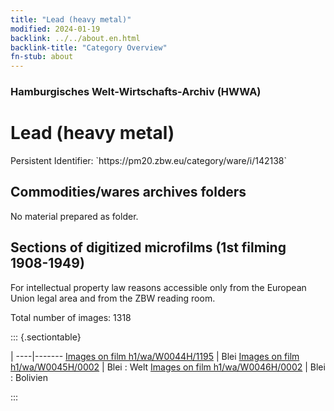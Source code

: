 ```yaml
---
title: "Lead (heavy metal)"
modified: 2024-01-19
backlink: ../../about.en.html
backlink-title: "Category Overview"
fn-stub: about
---
```


### Hamburgisches Welt-Wirtschafts-Archiv (HWWA)

# Lead (heavy metal)

<div class="hint">Persistent Identifier: `https://pm20.zbw.eu/category/ware/i/142138`</div>







## Commodities/wares archives folders





No material prepared as folder.



<a id="filmsections" />

## Sections of digitized microfilms (1st filming 1908-1949)

<p>For intellectual property law reasons accessible only from the European Union legal area and from the ZBW reading room.</p>



<p>Total number of images: 1318</p>




::: {.sectiontable}

 | 
----|-------
<a class="btn" href="https://pm20.zbw.eu/film/h1/wa/W0044H/1195" rel="nofollow">Images on film h1/wa/W0044H/1195</a> | Blei
<a class="btn" href="https://pm20.zbw.eu/film/h1/wa/W0045H/0002" rel="nofollow">Images on film h1/wa/W0045H/0002</a> | Blei : Welt
<a class="btn" href="https://pm20.zbw.eu/film/h1/wa/W0046H/0002" rel="nofollow">Images on film h1/wa/W0046H/0002</a> | Blei : Bolivien


:::

















